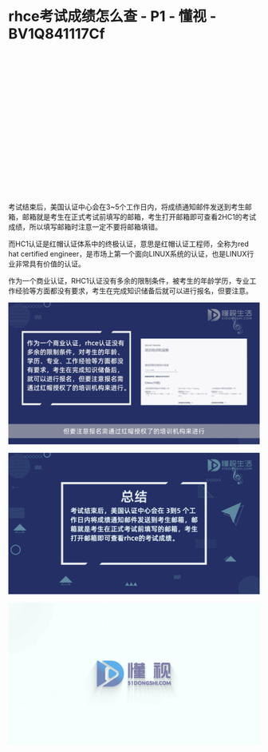 # rhce考试成绩怎么查 - P1 - 懂视 - BV1Q841117Cf

![](img/093b8c91ea099b949394eb8c277a2a30_0.png)

考试结束后，美国认证中心会在3~5个工作日内，将成绩通知邮件发送到考生邮箱，邮箱就是考生在正式考试前填写的邮箱，考生打开邮箱即可查看2HC1的考试成绩，所以填写邮箱时注意一定不要将邮箱填错。

而HC1认证是红帽认证体系中的终极认证，意思是红帽认证工程师，全称为red hat certified engineer，是市场上第一个面向LINUX系统的认证，也是LINUX行业非常具有价值的认证。

作为一个商业认证，RHC1认证没有多余的限制条件，被考生的年龄学历，专业工作经验等方面都没有要求，考生在完成知识储备后就可以进行报名，但要注意。



![](img/093b8c91ea099b949394eb8c277a2a30_2.png)

![](img/093b8c91ea099b949394eb8c277a2a30_3.png)

![](img/093b8c91ea099b949394eb8c277a2a30_4.png)